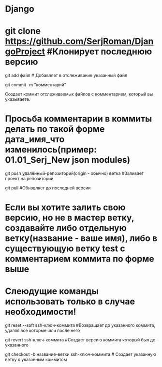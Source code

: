 # Django

# git clone https://github.com/SerjRoman/DjangoProject #Клонирует последнюю версию

git add файл # Добавляет в отслеживание указанный файл

git commit -m "комментарий"

Создает коммит отслеживаемых файлов с комментарием, который вы указываете. 

# Просьба комментарии в коммиты делать по такой форме  дата_имя_что изменилось(пример: 01.01_Serj_New json modules)

git push удалённый-репозиторий(origin - обычно) ветка #Заливает проект на репозиторий 

git pull #Обновляет до последней версии

# Если вы хотите залить свою версию, но не в мастер ветку, создавайте либо отдельную ветку(название - ваше имя), либо в существующую ветку test с комментарием коммита по форме выше

# Слеюдущие команды использовать только в случае необходимости!

git reset --soft ssh-ключ-коммита #Возвращает до указанного коммита, удаляя все которые шли после него

git revert ssh-ключ-коммита #Создает версию коммита который был до указанного

git checkout -b название-ветки ssh-ключ-коммита # Создает указанную ветку с указанным коммитом

